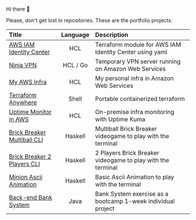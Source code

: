 Hi there 👋

Please, don't get lost in repositories. These are the portfolio projects:

<!--
**gerardVM/gerardVM** is a ✨ _special_ ✨ repository because its `README.md` (this file) appears on your GitHub profile.

Here are some ideas to get you started:

- 🔭 I’m currently working on ...
- 🌱 I’m currently learning ...
- 👯 I’m looking to collaborate on ...
- 🤔 I’m looking for help with ...
- 💬 Ask me about ...
- 📫 How to reach me: ...
- 😄 Pronouns: ...
- ⚡ Fun fact: ...
-->

Title | Language | Description
:--- | :---: | :---
[AWS IAM Identity Center](https://github.com/gerardVM/terraform-aws-iam-identity-center) | HCL | Terraform module for AWS IAM Identity Center using yaml
[Ninja VPN](https://github.com/gerardVM/ninja-vpn) | HCL / Go | Temporary VPN server running on Amazon Web Services
[My AWS Infra](https://github.com/gerardVM/shared-infra) | HCL | My personal infra in Amazon Web Services
[Terraform Anywhere](https://github.com/gerardVM/terraform-anywhere) | Shell | Portable containerized terraform
[Uptime Monitor in AWS](https://github.com/gerardVM/spot-monitor) | HCL | On-premise infra monitoring with Uptime Kuma
[Brick Breaker Multiball CLI](https://github.com/gerardVM/brick-breaker-multi-ball) | Haskell | Multiball Brick Breaker videogame to play with the terminal
[Brick Breaker 2 Players CLI](https://github.com/gerardVM/brick-breaker) | Haskell | 2 Players Brick Breaker videogame to play with the terminal
[Minion Ascii Animation](https://github.com/gerardVM/ascii-animation-haskell) | Haskell | Basic Ascii Animation to play with the terminal
[Back-end Bank System](https://github.com/gerardVM/IronHack-Personal-Project) | Java | Bank System exercise as a bootcamp 1-week individual project
